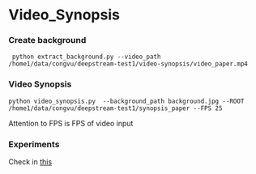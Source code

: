 # Video_Synopsis

### Create background
```
 python extract_background.py --video_path /home1/data/congvu/deepstream-test1/video-synopsis/video_paper.mp4
```
### Video Synopsis
```
python video_synopsis.py  --background_path background.jpg --ROOT /home1/data/congvu/deepstream-test1/synopsis_paper --FPS 25
```
Attention to FPS is FPS of video input

### Experiments
Check in [this](https://youtu.be/vdHDqFTBFA8)
